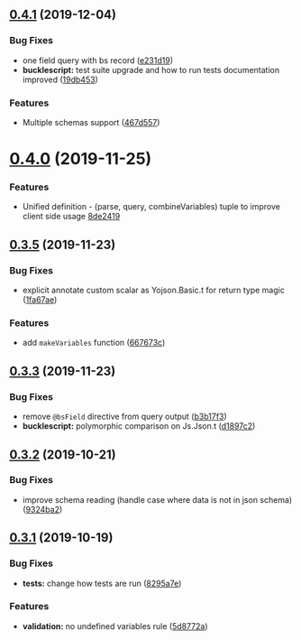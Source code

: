 ## [0.4.1](https://github.com/baransu/graphql_ppx_re/compare/v0.4.0...v0.4.1) (2019-12-04)

### Bug Fixes

- one field query with bs record ([e231d19](https://github.com/baransu/graphql_ppx_re/commit/e231d1970b69f175400a324e2542a4748588b34b))
- **bucklescript:** test suite upgrade and how to run tests documentation improved ([19db453](https://github.com/baransu/graphql_ppx_re/commit/19db453aef42f354f2e8f5cd532002ebfa66c22c))

### Features

- Multiple schemas support ([467d557](https://github.com/baransu/graphql_ppx_re/commit/467d55799771825b3fcdd3ccd4098c3a021328e9))

# [0.4.0](https://github.com/baransu/graphql_ppx_re/compare/v0.3.5...v0.4.0) (2019-11-25)

### Features

- Unified definition - (parse, query, combineVariables) tuple to improve client side usage [8de2419](https://github.com/baransu/graphql_ppx_re/commit/8de241902cb660c830659ea659f56fce92ad423c)

## [0.3.5](https://github.com/baransu/graphql_ppx_re/compare/v0.3.3...v0.3.5) (2019-11-23)

### Bug Fixes

- explicit annotate custom scalar as Yojson.Basic.t for return type magic ([1fa67ae](https://github.com/baransu/graphql_ppx_re/commit/1fa67ae))

### Features

- add `makeVariables` function ([667673c](https://github.com/baransu/graphql_ppx_re/commit/667673c7c815eb53ea26f7d9d06544439eae0f28))

## [0.3.3](https://github.com/baransu/graphql_ppx_re/compare/v0.3.2...v0.3.3) (2019-11-23)

### Bug Fixes

- remove `@bsField` directive from query output ([b3b17f3](https://github.com/baransu/graphql_ppx_re/commit/b3b17f3))
- **bucklescript:** polymorphic comparison on Js.Json.t ([d1897c2](https://github.com/baransu/graphql_ppx_re/commit/d1897c2))

## [0.3.2](https://github.com/baransu/graphql_ppx_re/compare/v0.3.1...v0.3.2) (2019-10-21)

### Bug Fixes

- improve schema reading (handle case where data is not in json schema) ([9324ba2](https://github.com/baransu/graphql_ppx_re/commit/9324ba232385540b61f485064ee09b1e49929146))

## [0.3.1](https://github.com/baransu/graphql_ppx_re/compare/0.2.0...v0.3.1) (2019-10-19)

### Bug Fixes

- **tests:** change how tests are run ([8295a7e](https://github.com/baransu/graphql_ppx_re/commit/8295a7e))

### Features

- **validation:** no undefined variables rule ([5d8772a](https://github.com/baransu/graphql_ppx_re/commit/5d8772a))
